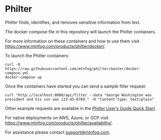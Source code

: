 # Philter

Philter finds, identifies, and removes sensitive information from text.

The docker compose file in this repository will launch the Philter containers.

For more information on these containers and how to use them visit https://www.mtnfog.com/products/philter/docker/.

To launch the Philter containers:

```
curl -O https://raw.githubusercontent.com/mtnfog/philter/master/docker-compose.yml
docker-compose up
```

Once the containers have started you can send a sample filter request:

```
curl "http://localhost:8080/api/filter --data "George Washington was president and his ssn was 123-45-6789." -H "Content-type: text/plain"
```

Other example requests are available in the [Philter User’s Guide Quick Start](https://philter.mtnfog.com/introduction/quick-start).

For native deployments on AWS, Azure, or GCP visit https://www.mtnfog.com/products/philter/availability/.

For assistance please contact support@mtnfog.com.
